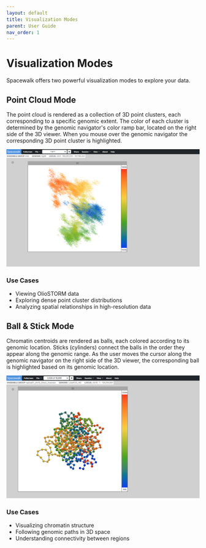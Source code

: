 ```yaml
---
layout: default
title: Visualization Modes
parent: User Guide
nav_order: 1
---
```


# Visualization Modes

Spacewalk offers two powerful visualization modes to explore your data.

## Point Cloud Mode

The point cloud is rendered as a collection of 3D point clusters, each corresponding to a specific genomic extent.
The color of each cluster is determined by the genomic navigator's color ramp bar, located on the right side of the 3D viewer.
When you mouse over the genomic navigator the corresponding 3D point cluster is highlighted.

![point cloud render style](../img/render-style-point-cloud.png)

### Use Cases
- Viewing OlioSTORM data
- Exploring dense point cluster distributions
- Analyzing spatial relationships in high-resolution data

## Ball & Stick Mode

Chromatin centroids are rendered as balls, each colored according to its genomic location.
Sticks (cylinders) connect the balls in the order they appear along the genomic range.
As the user moves the cursor along the genomic navigator on the right side of the 3D viewer,
the corresponding ball is highlighted based on its genomic location.

![ball & stick render style](../img/render-style-ball-stick.png)

### Use Cases
- Visualizing chromatin structure
- Following genomic paths in 3D space
- Understanding connectivity between regions
